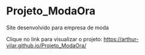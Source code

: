 # Projeto_ModaOra
 Site desenvolvido para empresa de moda

Clique no link para visualizar o projeto:
https://arthur-vilar.github.io/Projeto_ModaOra/
